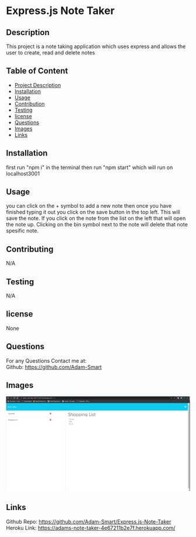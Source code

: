 # Express.js Note Taker
  

 ## Description
  This project is a note taking application which uses express and  allows the user to create, read and delete notes 

  ## Table of Content
  - [Project Description](#Description)
  - [Installation](#Installation)
  - [Usage](#Usage)
  - [Contribution](#Contributing)
  - [Testing](#Testing)
  - [license](#license)
  - [Questions](#Questions)
  - [Images](#Images)
  - [Links](#Links)

  ## Installation
  first run "npm i" in the terminal then run "npm start" which will run on localhost3001 

  ## Usage
  you can click on the + symbol to add a new note then once you have finished typing it out you click on the save button in the top left. This will save the note. If you click on the note from the list on the left that will open the note up. Clicking on the bin symbol next to the note will delete that note spesific note.

  ## Contributing
  N/A

  ## Testing
  N/A


  ## license
   None

  ## Questions
  For any Questions Contact me at: <br />
  Github: https://github.com/Adam-Smart <br />

  ## Images
  ![Image of Note Taker Application](/public/assets/Image/Note-Taker.jpg)

  ## Links
  Github Repo: https://github.com/Adam-Smart/Express.js-Note-Taker
  Heroku Link: https://adams-note-taker-4e67211b2e7f.herokuapp.com/

